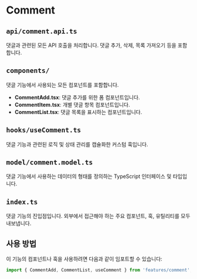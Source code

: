 # Comment

## `api/comment.api.ts`

댓글과 관련된 모든 API 호출을 처리합니다. 댓글 추가, 삭제, 목록 가져오기 등을 포함합니다.

## `components/`

댓글 기능에서 사용되는 모든 컴포넌트를 포함합니다.

- **CommentAdd.tsx**: 댓글 추가를 위한 폼 컴포넌트입니다.
- **CommentItem.tsx**: 개별 댓글 항목 컴포넌트입니다.
- **CommentList.tsx**: 댓글 목록을 표시하는 컴포넌트입니다.

## `hooks/useComment.ts`

댓글 기능과 관련된 로직 및 상태 관리를 캡슐화한 커스텀 훅입니다.

## `model/comment.model.ts`

댓글 기능에서 사용하는 데이터의 형태를 정의하는 TypeScript 인터페이스 및 타입입니다.

## `index.ts`

댓글 기능의 진입점입니다. 외부에서 접근해야 하는 주요 컴포넌트, 훅, 유틸리티를 모두 내보냅니다.

## 사용 방법

이 기능의 컴포넌트나 훅을 사용하려면 다음과 같이 임포트할 수 있습니다:

```typescript
import { CommentAdd, CommentList, useComment } from 'features/comment';
```

